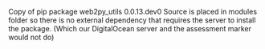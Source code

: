 Copy of pip package web2py_utils 0.0.13.dev0
Source is placed in modules folder so there is no external dependency that requires the server to install the package.
(Which our DigitalOcean server and the assessment marker would not do)
